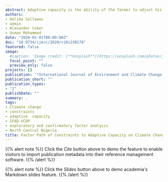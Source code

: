 ```yaml
---
abstract: Adaptive capacity is the ability of the farmer to adjust his farm plans and programmes in the face of emerging risks, constraints and currently available information. In this study, the various constraints faced by International Fund for Agricultural Development-Value Chain Development Programme’s farmers (IFAD-VCDP) in North Central Nigeria in adapting to climate change challenges were investigated. Study Design A multi-stage sampling technique was employed in the selection of respondents. The study was conducted in Benue and Niger States of Nigeria in 2018. Data were collected from a total of 483 respondents using interview schedule and questionnaire. The data were analysed using exploratory (principal component analysis) and confirmatory (structural equation modelling) factor analysis. The results of the analysis revealed the significant constraints the farmers faced in order to improve their adaptive capacity to climate change which were institutional and technical (49.45%) and climate information (26.62%) constraints, although the factors differ slightly within the two states under study. In Benue State, institutional (31.26%), personal (14.63%), land and farm inputs (12.54%) and population (11.73%) while in Niger State, public and institutional (22.34%), land and farm inputs (14.78%), and personal (10.75) were the constraints to adaptive capacity.  These constraints make it harder to plan and implement adaptation actions by restricting the variety and effectiveness of options available to the farmers to improve their productivity and cope with the vagaries of climate change. It was therefore recommended that government and NGOs should intensify efforts on public, institutional, educational and climate policies, assist in increasing the adaptive capacity of the farmers in order to employ more adaptation measures, land governance systems should be strengthened in Nigeria to provide tenure security for all, financial institutions should help facilitate access to credit by farmers and assist in making reliable climate information accessible to all farmers.
authors:
- Halima Sallawwu
- admin
- Alexander Coker
- Usman Mohammed
date: "2020-02-01T00:00:00Z"
doi: "10.9734/ijecc/2020/v10i230178"
featured: false
image:
  #caption: 'Image credit: [**Unsplash**](https://unsplash.com/photos/jdD8gXaTZsc)'
  focal_point: ""
  preview_only: false
projects: []
publication: '*International Journal of Environment and Climate Change, 10*(2):13-33'
publication_short: ""
publication_types:
- "2"
publishDate: ""
summary: .
tags:
- Climate change
- constraints
- adaptive  capacity
- IFAD-VCDP
- exploratory and confirmatory factor analysis
- North Central Nigeria
title: Factor Path of Constraints to Adaptive Capacity on Climate Change among IFAD-VCDP Farmers in North Central Nigeria
---
```

{{% alert note %}}
Click the *Cite* button above to demo the feature to enable visitors to import publication metadata into their reference management software.
{{% /alert %}}

{{% alert note %}}
Click the *Slides* button above to demo academia's Markdown slides feature.
{{% /alert %}}
